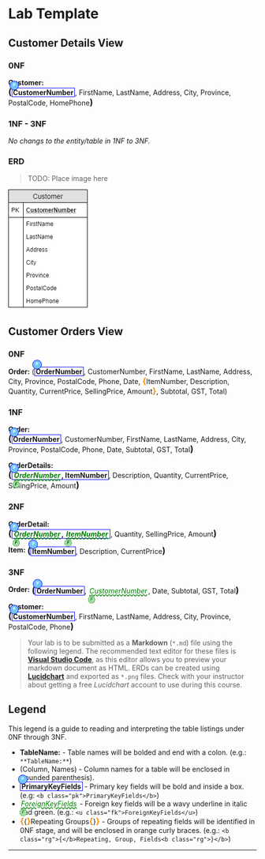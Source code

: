 # Lab Template

## Customer Details View

### 0NF

**Customer:** <span class="md"><b class="pk">CustomerNumber</b>, FirstName, LastName, Address, City, Province, PostalCode, HomePhone</span>

### 1NF - 3NF

*No changs to the entity/table in 1NF to 3NF.*

### ERD

> TODO: Place image here

![Customers View](./ESP-CustomerView.png)

## Customer Orders View

### 0NF

**Order:** (<b class="pk">OrderNumber</b>, CustomerNumber, FirstName, LastName, Address, City, Province, PostalCode, Phone, Date, <b class="rg">ItemNumber, Description, Quantity, CurrentPrice, SellingPrice, Amount</b>, Subtotal, GST, Total)

### 1NF

**Order:** <span class="md"><b class="pk">OrderNumber</b>, CustomerNumber, FirstName, LastName, Address, City, Province, PostalCode, Phone, Date, Subtotal, GST, Total</span>

**OrderDetails:** <span class="md"><b class="pk"><u class="fk">OrderNumber</u>, ItemNumber</b>, Description, Quantity, CurrentPrice, SellingPrice, Amount</span>

### 2NF

**OrderDetail:** <span class="md"><b class="pk"><u class="fk">OrderNumber</u>, <u class="fk">ItemNumber</u></b>, Quantity, SellingPrice, Amount</span>

**Item:** <span class="md"><b class="pk">ItemNumber</b>, Description, CurrentPrice</span>

### 3NF

**Order:** <span class="md"><b class="pk">OrderNumber</b>, <u class="fk">CustomerNumber</u>, Date, Subtotal, GST, Total</span>

**Customer:** <span class="md"><b class="pk">CustomerNumber</b>, FirstName, LastName, Address, City, Province, PostalCode, Phone</span>

> Your lab is to be submitted as a **Markdown** (`*.md`) file using the following legend. The recommended text editor for these files is [**Visual Studio Code**](https://code.visualstudio.com), as this editor allows you to preview your markdown document as HTML. ERDs can be created using [**Lucidchart**](https://www.lucidchart.com/) and exported as `*.png` files. Check with your instructor about getting a free *Lucidchart* account to use during this course.

## Legend

This legend is a guide to reading and interpreting the table listings under 0NF through 3NF.

- **TableName:** - Table names will be bolded and end with a colon. (e.g.: `**TableName:**`)
- (Column, Names) - Column names for a table will be enclosed in (rounded parenthesis).
- <b class="pk">PrimaryKeyFields</b> - Primary key fields will be bold and inside a box. (e.g: `<b class="pk">PrimaryKeyFields</b>`)
- <u class="fk">ForeignKeyFields</u> - Foreign key fields will be a wavy underline in italic and green. (e.g.: `<u class="fk">ForeignKeyFields</u>`)
- <b class="rg">{</b>Repeating Groups<b class="rg">}</b> - Groups of repeating fields will be identified in 0NF stage, and will be enclosed in orange curly braces. (e.g.: `<b class="rg">{</b>Repeating, Group, Fields<b class="rg">}</b>`)



----

<style type="text/css">

.md {
    display: inline-block;
    vertical-align: top;
    white-space: normal;
}

.md::before {
    content: '(';
    font-size: 1.25em;
    font-weight: bold;
}

.md::after {
    content: ')';
    font-size: 1.25em;
    font-weight: bold;
}

.pk {
    font-weight: bold;
    display: inline-block;
    border: solid thin blue;
    padding: 0 2px;
    position: relative;
}

.pk::before{
    content: 'P';
    font-size: .55em;
    font-weight: bold;
    color: white;
    background-color: #72c4f7;
    position: absolute;
    left: -5px;
    top: -15px;
    border-radius: 50%;
    border: solid thin blue;
    width: 1.4em;
    height: 1.4em;
    padding: 3px;
    text-align: center;
}

.fk {
    color: green;
    font-style: italic;
    text-decoration: wavy underline green;    
    padding: 0 2px;
    position: relative;
}

.fk::before {
    content: 'F';
    font-size: .65em;
    position: absolute;
    left: -1px;
    bottom: -17px;
    color: darkgreen;
    border-radius: 50%;
    background-color: #a7dea7;
    border: dashed thin green;
    width: 1.4em;
    height: 1.4em;
    text-align: center;
}

.rg {
    content: inline-block;
    color: inherit;
    font-size: 1em;
    font-weight: normal;
}
.rg::before {
    content: '\007B';
    color: darkorange;
    font-size: 1.2em;
    font-weight: bold;
}

.rg::after {
    content: '\007D';
    color: darkorange;
    font-size: 1.2em;
    font-weight: bold;
}

.note {
    font-weight: bold;
    color: brown;
    font-size: 1.1em;
}
</style>